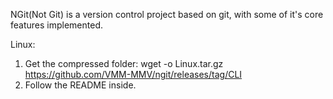 NGit(Not Git) is a version control project based on git, with some of it's core features implemented.

Linux:
1. Get the compressed folder: wget -o Linux.tar.gz https://github.com/VMM-MMV/ngit/releases/tag/CLI
2. Follow the README inside.
